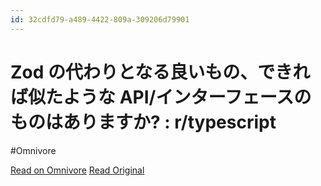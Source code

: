 ```yaml
---
id: 32cdfd79-a489-4422-809a-309206d79901
---
```


# Zod の代わりとなる良いもの、できれば似たような API/インターフェースのものはありますか? : r/typescript
#Omnivore

[Read on Omnivore](https://omnivore.app/me/zod-api-r-typescript-18faa667bc9)
[Read Original](https://www.reddit.com/r/typescript/comments/16h7bxe/good_replacements_for_zod_preferably_with_a/)

